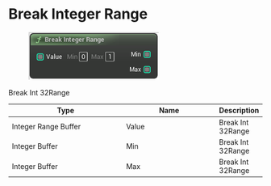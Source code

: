 # Break Integer Range

<div align="left" data-full-width="false">

<figure><img src="Break_Integer_Range.png" alt=""><figcaption></figcaption></figure>

</div>

Break Int 32Range

<table>
<thead><tr><th width="250">Type</th><th width="200">Name</th><th>Description</th></tr></thead>
<tbody>
<tr><td>Integer Range Buffer</td><td>Value</td><td>Break Int 32Range</td></tr>
<tr><td>Integer Buffer</td><td>Min</td><td>Break Int 32Range</td></tr>
<tr><td>Integer Buffer</td><td>Max</td><td>Break Int 32Range</td></tr>
</tbody>
</table>
